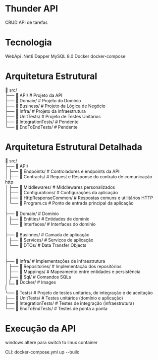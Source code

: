 # Thunder API 
CRUD API de tarefas

# Tecnologia
WebApi .Net6
Dapper
MySQL 8.0
Docker 
docker-compose 

# Arquitetura Estrutural  
📂 src/  
   ├── 📂 API/                         # Projeto da API  
   ├── 📂 Domain/                       # Projeto do Domínio  
   ├── 📂 Business/                     # Projeto da Lógica de Negócio  
   ├── 📂 Infra/                        # Projeto da Infraestrutura  
   ├── 📂 UnitTests/                    # Projeto de Testes Unitários  
   ├── 📂 IntegrationTests/             # Pendente  
   └── 📂 EndToEndTests/                # Pendente  

# Arquitetura Estrutural Detalhada
📂 src/  
   ├── 📂 API/  
   │   ├── 📂 Endpoints/                  # Controladores e endpoints da API  
   │   ├── 📂 Contracts/                  # Request e Response do contrato de comunicação http  
   │   ├── 📂 Middlewares/                # Middlewares personalizados  
   │   ├── 📂 Configurations/             # Configurações da aplicação   
   │   ├── 📂 HttpResponseCommon/         # Respostas comuns e utilitários HTTP  
   │   └── 📂 Program.cs                  # Ponto de entrada principal da aplicação  
   │  
   ├── 📂 Domain/                         # Domínio  
   │   ├── 📂 Entities/                   # Entidades de domínio  
   │   └── 📂 Interfaces/                 # Interfaces do domínio  
   │  
   ├── 📂 Businnes/                       # Camada de aplicação   
   │   ├── 📂 Services/                   # Serviços de aplicação  
   │   └── 📂 DTOs/                       # Data Transfer Objects    
   │  
   │    
   ├── 📂 Infra/                          # Implementações de infraestrutura  
   │   ├── 📂 Repositories/               # Implementação dos repositórios  
   │   ├── 📂 Mappings/                   # Mapeamento entre entidades e persistência  
   │   ├── 📂 Sql/                        # Comandos SQLs  
   │   |__ 📂 Docker/                     # Images   
   |   
   └── 📂 Tests/                          # Projeto de testes unitários, de integração e de aceitação  
       ├── 📂 UnitTests/                  # Testes unitários (domínio e aplicação)  
       ├── 📂 IntegrationTests/           # Testes de integração (infraestrutura)  
       └── 📂 EndToEndTests/              # Testes de ponta a ponta  

# Execução da API
windows altere para switch to linux container

CLI: docker-compose.yml up --build
